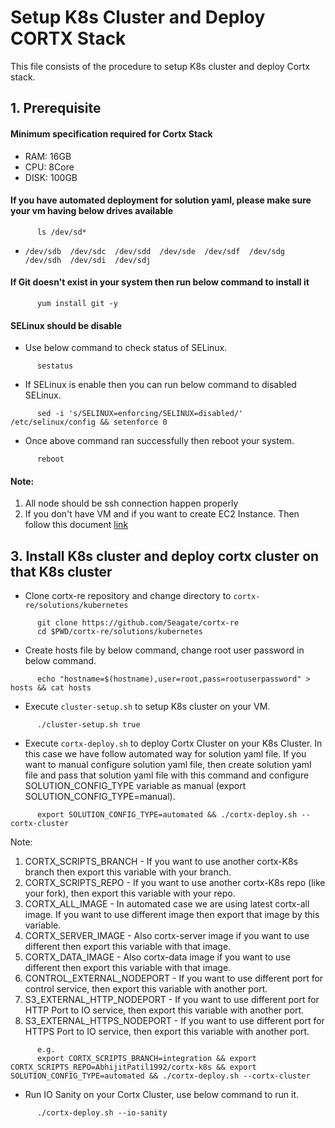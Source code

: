# Setup K8s Cluster and Deploy CORTX Stack

   This file consists of the procedure to setup K8s cluster and deploy Cortx stack.

## 1. Prerequisite 
#### Minimum specification required for Cortx Stack
   - RAM: 16GB
   - CPU: 8Core
   - DISK: 100GB

#### If you have automated deployment for solution yaml, please make sure your vm having below drives available
```
      ls /dev/sd*
```
   - `/dev/sdb  /dev/sdc  /dev/sdd  /dev/sde  /dev/sdf  /dev/sdg  /dev/sdh  /dev/sdi  /dev/sdj`

#### If Git doesn't exist in your system then run below command to install it

```
      yum install git -y
```
#### SELinux should be disable
   - Use below command to check status of SELinux.
```
      sestatus
```
   - If SELinux is enable then you can run below command to disabled SELinux.

```
      sed -i 's/SELINUX=enforcing/SELINUX=disabled/' /etc/selinux/config && setenforce 0
```

   - Once above command ran successfully then reboot your system.

```
      reboot
```   
#### Note: 
 1. All node should be ssh connection happen properly
 2. If you don't have VM and if you want to create EC2 Instance. Then follow this document [link](https://github.com/Seagate/cortx-re/blob/main/solutions/community-deploy/cloud/AWS/README.md)

## 3. Install K8s cluster and deploy cortx cluster on that K8s cluster

   - Clone cortx-re repository and change directory to `cortx-re/solutions/kubernetes`
```
      git clone https://github.com/Seagate/cortx-re 
      cd $PWD/cortx-re/solutions/kubernetes
```
   - Create hosts file by below command, change root user password in below command.
```
      echo "hostname=$(hostname),user=root,pass=rootuserpassword" > hosts && cat hosts
```
   - Execute `cluster-setup.sh` to setup K8s cluster on your VM.
```
      ./cluster-setup.sh true
```
   - Execute `cortx-deploy.sh` to deploy Cortx Cluster on your K8s Cluster. In this case we have follow automated way for solution yaml file. If you want to manual configure solution yaml file, then create solution yaml file and pass that solution yaml file with this command and configure SOLUTION_CONFIG_TYPE variable as manual (export SOLUTION_CONFIG_TYPE=manual).
```
      export SOLUTION_CONFIG_TYPE=automated && ./cortx-deploy.sh --cortx-cluster
```

   Note:
   1. CORTX_SCRIPTS_BRANCH - If you want to use another cortx-K8s branch then export this variable with your branch.
   2. CORTX_SCRIPTS_REPO - If you want to use another cortx-K8s repo (like your fork), then export this variable with your repo.
   3. CORTX_ALL_IMAGE - In automated case we are using latest cortx-all image. If you want to use different image then export that image by this variable.
   4. CORTX_SERVER_IMAGE - Also cortx-server image if you want to use different then export this variable with that image.
   5. CORTX_DATA_IMAGE - Also cortx-data image if you want to use different then export this variable with that image.
   6. CONTROL_EXTERNAL_NODEPORT - If you want to use different port for control service, then export this variable with another port.
   7. S3_EXTERNAL_HTTP_NODEPORT - If you want to use different port for HTTP Port to IO service, then export this variable with another port.
   8. S3_EXTERNAL_HTTPS_NODEPORT - If you want to use different port for HTTPS Port to IO service, then export this variable with another port.

```
      e.g.
      export CORTX_SCRIPTS_BRANCH=integration && export CORTX_SCRIPTS_REPO=AbhijitPatil1992/cortx-k8s && export SOLUTION_CONFIG_TYPE=automated && ./cortx-deploy.sh --cortx-cluster
```

   - Run IO Sanity on your Cortx Cluster, use below command to run it.
```
      ./cortx-deploy.sh --io-sanity
```
